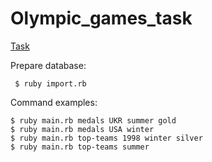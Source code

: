 # Olympic_games_task
[Task](https://docs.google.com/document/d/1uCYBbpS4Q2mxIdoHazSnIoA-NZaTzN-cvyUgSJS_7Xw/edit)

Prepare database:
```
 $ ruby import.rb
```
Command examples:
```
$ ruby main.rb medals UKR summer gold
$ ruby main.rb medals USA winter
$ ruby main.rb top-teams 1998 winter silver
$ ruby main.rb top-teams summer
```
